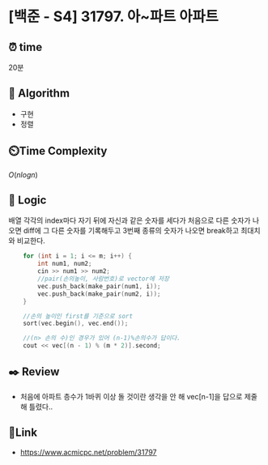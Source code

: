 # [백준 - S4] 31797. 아~파트 아파트

## ⏰ **time**

20분

## :pushpin: **Algorithm**

- 구현
- 정렬

## ⏲️**Time Complexity**

$O(nlogn)$

## :round_pushpin: **Logic**

배열 각각의 index마다 자기 뒤에 자신과 같은 숫자를 세다가 처음으로 다른 숫자가 나오면 diff에 그 다른 숫자를 기록해두고 3번째 종류의 숫자가 나오면 break하고 최대치와 비교한다.

```cpp
    for (int i = 1; i <= m; i++) {
        int num1, num2;
        cin >> num1 >> num2;
        //pair(손의높이, 사람번호)로 vector에 저장
        vec.push_back(make_pair(num1, i));
        vec.push_back(make_pair(num2, i));
    }

    //손의 높이인 first를 기준으로 sort
    sort(vec.begin(), vec.end());

    //(n> 손의 수)인 경우가 있어 (n-1)%손의수가 답이다.
    cout << vec[(n - 1) % (m * 2)].second;
```

## :black_nib: **Review**

- 처음에 아파트 층수가 1바퀴 이상 돌 것이란 생각을 안 해 vec[n-1]을 답으로 제줄해 틀렸다..

## 📡**Link**

- https://www.acmicpc.net/problem/31797
